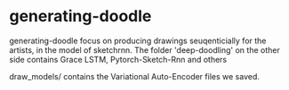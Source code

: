 # generating-doodle
generating-doodle focus on producing drawings seuqenticially for the artists, in the model of
sketchrnn. The folder 'deep-doodling' on the other side contains Grace LSTM, Pytorch-Sketch-Rnn and others

draw_models/ contains the Variational Auto-Encoder files we saved.

